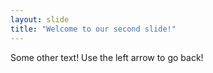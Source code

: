 ```yaml
---
layout: slide
title: "Welcome to our second slide!"
---
```

Some other text! 
Use the left arrow to go back!
